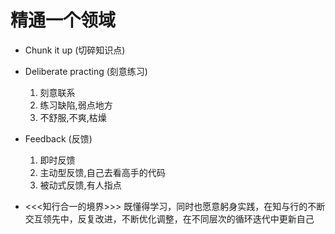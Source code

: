 # 精通一个领域
- Chunk it up (切碎知识点)
- Deliberate practing (刻意练习)
    1. 刻意联系
    2. 练习缺陷,弱点地方
    3. 不舒服,不爽,枯燥
- Feedback (反馈)
	1. 即时反馈
	2. 主动型反馈,自己去看高手的代码
	3. 被动式反馈,有人指点

- <<<知行合一的境界>>>  既懂得学习，同时也愿意躬身实践，在知与行的不断交互领先中，反复改进，不断优化调整，在不同层次的循环迭代中更新自己

